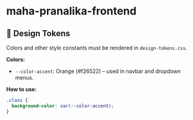 # maha-pranalika-frontend

## 🎨 Design Tokens  

Colors and other style constants must be rendered in `design-tokens.css`.  

**Colors:**  
- `--color-accent`: Orange (#f26522) – used in navbar and dropdown menus.  

**How to use:**  
```css
.class {
  background-color: var(--color-accent);
}